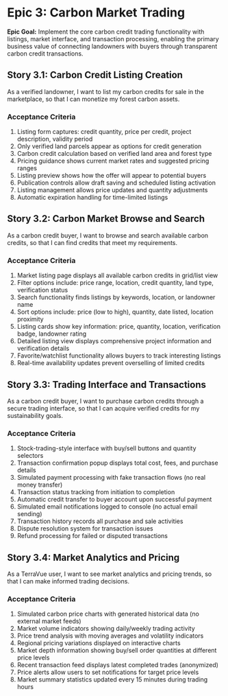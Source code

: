 # Epic 3: Carbon Market Trading

**Epic Goal:** Implement the core carbon credit trading functionality with listings, market interface, and transaction processing, enabling the primary business value of connecting landowners with buyers through transparent carbon credit transactions.

## Story 3.1: Carbon Credit Listing Creation

As a verified landowner,
I want to list my carbon credits for sale in the marketplace,
so that I can monetize my forest carbon assets.

### Acceptance Criteria
1. Listing form captures: credit quantity, price per credit, project description, validity period
2. Only verified land parcels appear as options for credit generation
3. Carbon credit calculation based on verified land area and forest type
4. Pricing guidance shows current market rates and suggested pricing ranges
5. Listing preview shows how the offer will appear to potential buyers
6. Publication controls allow draft saving and scheduled listing activation
7. Listing management allows price updates and quantity adjustments
8. Automatic expiration handling for time-limited listings

## Story 3.2: Carbon Market Browse and Search

As a carbon credit buyer,
I want to browse and search available carbon credits,
so that I can find credits that meet my requirements.

### Acceptance Criteria
1. Market listing page displays all available carbon credits in grid/list view
2. Filter options include: price range, location, credit quantity, land type, verification status
3. Search functionality finds listings by keywords, location, or landowner name
4. Sort options include: price (low to high), quantity, date listed, location proximity
5. Listing cards show key information: price, quantity, location, verification badge, landowner rating
6. Detailed listing view displays comprehensive project information and verification details
7. Favorite/watchlist functionality allows buyers to track interesting listings
8. Real-time availability updates prevent overselling of limited credits

## Story 3.3: Trading Interface and Transactions

As a carbon credit buyer,
I want to purchase carbon credits through a secure trading interface,
so that I can acquire verified credits for my sustainability goals.

### Acceptance Criteria
1. Stock-trading-style interface with buy/sell buttons and quantity selectors
2. Transaction confirmation popup displays total cost, fees, and purchase details
3. Simulated payment processing with fake transaction flows (no real money transfer)
4. Transaction status tracking from initiation to completion
5. Automatic credit transfer to buyer account upon successful payment
6. Simulated email notifications logged to console (no actual email sending)
7. Transaction history records all purchase and sale activities
8. Dispute resolution system for transaction issues
9. Refund processing for failed or disputed transactions

## Story 3.4: Market Analytics and Pricing

As a TerraVue user,
I want to see market analytics and pricing trends,
so that I can make informed trading decisions.

### Acceptance Criteria
1. Simulated carbon price charts with generated historical data (no external market feeds)
2. Market volume indicators showing daily/weekly trading activity
3. Price trend analysis with moving averages and volatility indicators
4. Regional pricing variations displayed on interactive charts
5. Market depth information showing buy/sell order quantities at different price levels
6. Recent transaction feed displays latest completed trades (anonymized)
7. Price alerts allow users to set notifications for target price levels
8. Market summary statistics updated every 15 minutes during trading hours

